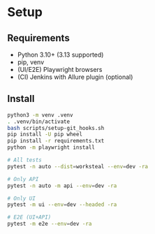 # Setup

## Requirements
- Python 3.10+ (3.13 supported)
- pip, venv
- (UI/E2E) Playwright browsers
- (CI) Jenkins with Allure plugin (optional)

## Install

```bash
python3 -m venv .venv
. .venv/bin/activate
bash scripts/setup-git_hooks.sh
pip install -U pip wheel
pip install -r requirements.txt
python -m playwright install

# All tests
pytest -n auto --dist=worksteal --env=dev -ra

# Only API
pytest -n auto -m api --env=dev -ra

# Only UI
pytest -m ui --env=dev --headed -ra

# E2E (UI+API)
pytest -m e2e --env=dev -ra
